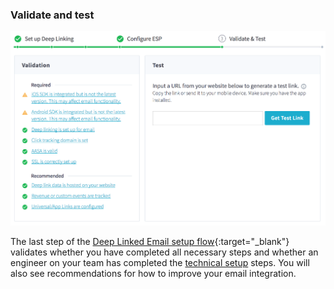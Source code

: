 ### Validate and test

![image](/img/pages/email/validate-test.png)

The last step of the [Deep Linked Email setup flow](https://dashboard.branch.io/email){:target="\_blank"} validates whether you have completed all necessary steps and whether an engineer on your team has completed the [technical setup](#technical-setup) steps. You will also see recommendations for how to improve your email integration.
